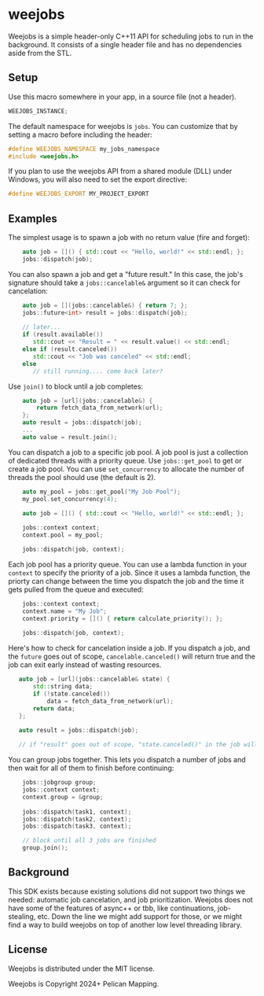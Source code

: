 # weejobs
Weejobs is a simple header-only C++11 API for scheduling jobs to run in the background. It consists of a single header file and has no dependencies aside from the STL.

## Setup

Use this macro somewhere in your app, in a source file (not a header).
```c++
WEEJOBS_INSTANCE;
```

The default namespace for weejobs is `jobs`. You can customize that by setting a macro before including the header:
```c++
#define WEEJOBS_NAMESPACE my_jobs_namespace
#include <weejobs.h>
```

If you plan to use the weejobs API from a shared module (DLL) under Windows, you will also need to set the export directive:
```c++
#define WEEJOBS_EXPORT MY_PROJECT_EXPORT
```

## Examples

The simplest usage is to spawn a job with no return value (fire and forget):
```c++
    auto job = []() { std::cout << "Hello, world!" << std::endl; };
    jobs::dispatch(job);
```

You can also spawn a job and get a "future result." In this case, the job's signature should take a `jobs::cancelable&` argument so it can check for cancelation:
```c++
    auto job = [](jobs::cancelable&) { return 7; };
    jobs::future<int> result = jobs::dispatch(job);
    
    // later...
    if (result.available())
       std::cout << "Result = " << result.value() << std::endl;
    else if (result.canceled())
       std::cout << "Job was canceled" << std::endl;
    else
       // still running.... come back later?
```

Use `join()` to block until a job completes:
```c++
    auto job = [url](jobs::cancelable&) {
        return fetch_data_from_network(url);
    };
    auto result = jobs::dispatch(job);
    ...
    auto value = result.join();
```

You can dispatch a job to a specific job pool. A job pool is just a collection of dedicated threads with a priority queue. Use `jobs::get_pool` to get or create a job pool. You can use `set_concurrency` to allocate the number of threads the pool should use (the default is 2).
```c++
    auto my_pool = jobs::get_pool("My Job Pool");
    my_pool.set_concurrency(4);
    
    auto job = []() { std::cout << "Hello, world!" << std::endl; };

    jobs::context context;
    context.pool = my_pool;

    jobs::dispatch(job, context);
```

Each job pool has a priority queue. You can use a lambda function in your `context` to specify the priority of a job. Since it uses a lambda function, the priorty can change between the time you dispatch the job and the time it gets pulled from the queue and executed:
```c++
    jobs::context context;
    context.name = "My Job";
    context.priority = []() { return calculate_priority(); };
    
    jobs::dispatch(job, context);
```

Here's how to check for cancelation inside a job. If you dispatch a job, and the `future` goes out of scope, `cancelable.canceled()` will return true and the job can exit early instead of wasting resources.
```c++
   auto job = [url](jobs::cancelable& state) {
       std::string data;
       if (!state.canceled())
           data = fetch_data_from_network(url);
       return data;
   };

   auto result = jobs::dispatch(job);
   
   // if "result" goes out of scope, "state.canceled()" in the job will return true
```

You can group jobs together. This lets you dispatch a number of jobs and then wait for all of them to finish before continuing:
```c++
    jobs::jobgroup group;
    jobs::context context;
    context.group = &group;
    
    jobs::dispatch(task1, context);
    jobs::dispatch(task2, context);
    jobs::dispatch(task3, context);

    // block until all 3 jobs are finished
    group.join();
```    

## Background

This SDK exists because existing solutions did not support two things we needed: automatic job cancelation, and job prioritization. Weejobs does not have some of the features of async++ or tbb, like continuations, job-stealing, etc. Down the line we might add support for those, or we might find a way to build weejobs on top of another low level threading library. 

## License

Weejobs is distributed under the MIT license.

Weejobs is Copyright 2024+ Pelican Mapping.
